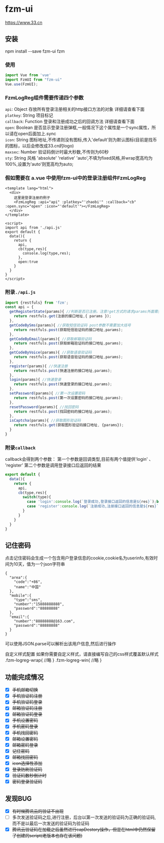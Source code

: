 # fzm-ui
https://www.33.cn

## 安装
npm install --save fzm-ui fzm

### 使用
```javascript
import Vue from 'vue'
import FzmUI from "fzm-ui"
Vue.use(FzmUI);
```
### FzmLogReg组件需要传递四个参数  
`api`: Object 存放所有登录注册相关的http接口方法的对象 详细请查看下面  
`platkey`: String 项目标记  
`callback`: Function 登录和注册成功之后的回调方法 详细请查看下面  
`open`: Boolean 是否显示登录注册弹框,一般情况下这个属性是一个sync属性，所以请在open后面加上.sync  
`icon`: String 图标地址,不传递则没有图标,传入'default'则为默认图标(目前是找币的图标，以后会修改成33.cn的logo)  
`maxsec`: Number 验证码倒计时最大秒数,不传则为60秒   
`sty`: String 风格 'absolute' 'relative' 'auto',不填为fixed风格,并wrap宽高均为100%,设置为'auto'则宽高均为auto;

### 假如需要在 a.vue 中使用fzm-ui中的登录注册组件FzmLogReg  
```vue
<template lang="html">
  <div>
    这里是登录注册的例子
    <FzmLogReg :api="api" :platkey="'zhaobi'" :callback="cb" :open.sync="open" :icon="'default'"></FzmLogReg>
  </div>
</template>

<script>
import api from './api.js'
export default {
  data(){
    return {
      api,
      cb(type,res){
        console.log(type,res);
      },
      open:true
    }
  }
}
</script>
```

### 附录`./api.js`
```javascript
import {restfuls} from 'fzm';
const api = {
  getRegisterState(params){ //判断是否已注册。注意!get方式的请求params外面需要包裹一个大括号
    return restfuls.get(注册的接口地址,{ params });
  },
  getCodeBySms(params){ //获取短信验证码 post参数不需要加大括号
    return restfuls.post(获取短信验证码的接口地址,params);
  },
  getCodeByEmail(params){ //获取邮箱验证码
    return restfuls.post(获取邮箱验证码的接口地址,params);
  },
  getCodeByVoice(params){ //获取语音验证码
    return restfuls.post(获取语音验证码的接口地址,params);
  },
  register(params){ //快速注册
    return restfuls.post(快速注册的接口地址,params);
  },
  login(params){ //快速登录
    return restfuls.post(快速登录的接口地址,params);
  },
  setPassword(params){ //第一次设置密码
    return restfuls.post(第一次设置密码的接口地址,params);
  },
  resetPassword(params){ //找回密码
    return restfuls.post(找回密码的接口地址,params);
  },
  isCaptcha(params){ //获取图形验证码
    return restfuls.get(获取图形验证码接口地址, {params});
  }
}
```
### 附录`callback`

callback会得到两个参数： 第一个参数是回调类型,目前有两个值提供'login' 、 'register'
第二个参数是调用登录接口后返回的结果
```javascript
export default {
  data(){
    return {
      api,
      cb(type,res){
        switch(type){
          case 'login':console.log(`登录成功,登录接口返回的信息是${res}`);break;
          case 'register':console.log(`注册成功,注册接口返回的信息是${res}`);break;
        }
      }
    }
  }
}
```

## 记住密码
点击记住密码会生成一个包含用户登录信息的cookie,cookie名为userinfo,有效时间为10天，值为一个json字符串
```
{
  "area":{
    "code":"+86",
    "name":"中国"
  },
  "mobile":{
    "type":"sms",
    "number":"15888888888",
    "password":"88888888"
  },
  "email":{
    "number":"88888888@163.com",
    "password":"88888888"
  }
}
```
可以使用JSON.parse可以解析出该用户信息,然后进行操作

自定义样式配置
如果你需要自定义样式，请直接编写自己的css样式覆盖默认样式
.fzm-logreg-wrap{
  //略
}
.fzm-logreg-win{
  //略
}

## 功能完成情况

- [x] ~~手机邮箱切换~~  
- [x] ~~手机验证码注册~~  
- [x] ~~手机验证码登录~~  
- [x] ~~邮箱验证码注册~~  
- [x] ~~邮箱验证码登录~~  
- [x] ~~手机设置密码~~   
- [x] ~~手机密码登录~~  
- [x] ~~手机找回密码~~  
- [x] ~~邮箱设置密码~~  
- [x] ~~邮箱密码登录~~  
- [x] ~~记住密码~~  
- [x] ~~邮箱找回密码~~  
- [x] ~~icon选择性添加~~  
- [x] ~~登录防刷验证码~~  
- [x] ~~验证码数秒倒计时~~
- [x] ~~密码登录验证码~~

## 发现BUG  
- [x] ~~有时候腾讯云的验证不出现~~  
- [ ] 多次发送验证码之后,进行注册，后台以第一次发送的验证码为正确的验证码,而不是以最后一次发送的验证码为验证码  
- [x] ~~腾讯云验证码在加载之后虽然进行capDestory操作，但是在html中仍然保留了创建的script(老版本也存在该问题)~~  
